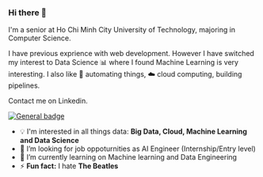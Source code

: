 <!--
Here are some ideas to get you started:

- 🔭 I’m currently working on ...
- 🌱 I’m currently learning ...
- 👯 I’m looking to collaborate on ...
- 🤔 I’m looking for help with ...
- 💬 Ask me about ...
- 📫 How to reach me: ...
- 😄 Pronouns: ...
- ⚡ Fun fact: ...
-->

### Hi there 👋 

I'm a senior at Ho Chi Minh City University of Technology, majoring in Computer Science.

I have previous exprience with web development. However I have switched my interest to Data Science :bar_chart: where I found Machine Learning is very interesting. I also like :robot: automating things, :cloud: cloud computing, building pipelines.

Contact me on Linkedin.

[![General badge](https://img.shields.io/badge/toanpvm322-0077B5?style=for-the-badge&logo=linkedin&logoColor=white)](https://www.linkedin.com/in/toanpvm322/)

- :bulb: I'm interested in all things data: **Big Data, Cloud, Machine Learning and Data Science**
- 💼 I’m looking for job oppoturnities as AI Engineer (Internship/Entry level)
- 🌱 I’m currently learning on Machine learning and Data Engineering
- ⚡ **Fun fact:** I hate **The Beatles**

<!-- ### My skills include -->

<!-- <p align="left"> -->
<!-- 	<img title="Hadoop" src="https://raw.githubusercontent.com/Thomas-George-T/Thomas-George-T/master/assets/hadoop.svg" width="70" height="40" /> -->
<!-- 	<img title="Spark" src="https://raw.githubusercontent.com/Thomas-George-T/Thomas-George-T/master/assets/apache_spark.svg" width="80" height="40" /> -->
<!-- 	<img title="Scala" src="https://raw.githubusercontent.com/Thomas-George-T/Thomas-George-T/master/assets/scala.svg" width="40" height="40" /> -->
<!-- 	<img title="Python" src="https://raw.githubusercontent.com/Thomas-George-T/Thomas-George-T/master/assets/python.svg" width="40" height="40" /> -->
<!--   <img title="Laravel" src="" width="80" height="40" /> -->
<!--   <img title="PHP" src="" width="80" height="40" /> -->
<!--   <img title="NodeJS" src="" width="80" height="40" /> -->
<!-- 	<img title="Git" src="https://raw.githubusercontent.com/Thomas-George-T/Thomas-George-T/master/assets/git.svg" width="70" height="40" /> -->
<!-- </p> -->


